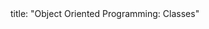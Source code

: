 <frontmatter>
title: "Object Oriented Programming: Classes"
</frontmatter>

<include src="unit-inPage-asFlat.md" boilerplate />

